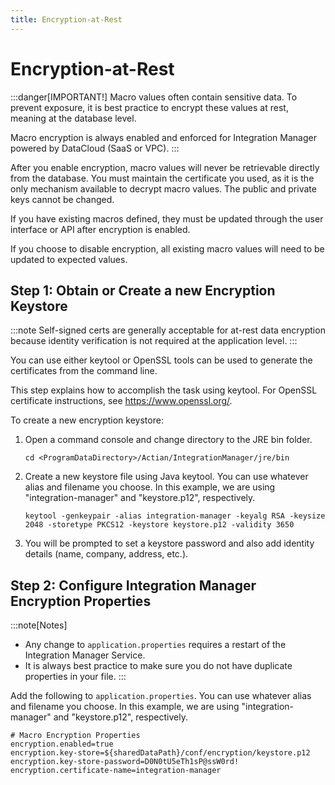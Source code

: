 ```yaml
---
title: Encryption-at-Rest
---
```


# Encryption-at-Rest

:::danger[IMPORTANT!]
Macro values often contain sensitive data. To prevent exposure, it is best practice to encrypt these values at rest, meaning at the database level.

Macro encryption is always enabled and enforced for Integration Manager powered by DataCloud (SaaS or VPC).
:::

After you enable encryption, macro values will never be retrievable directly from the database. You must maintain the certificate you used, as it is the only mechanism available to decrypt macro values. The public and private keys cannot be changed.

If you have existing macros defined, they must be updated through the user interface or API after encryption is enabled.

If you choose to disable encryption, all existing macro values will need to be updated to expected values.

## Step 1: Obtain or Create a new Encryption Keystore

:::note
Self-signed certs are generally acceptable for at-rest data encryption because identity verification is not required at the application level.
:::

You can use either keytool or OpenSSL tools can be used to generate the certificates from the command line. 

This step explains how to accomplish the task using keytool. For OpenSSL certificate instructions, see https://www.openssl.org/.

To create a new encryption keystore:

1. Open a command console and change directory to the JRE bin folder.

    ```
    cd <ProgramDataDirectory>/Actian/IntegrationManager/jre/bin
    ```

2. Create a new keystore file using Java keytool. You can use whatever alias and filename you choose. In this example, we are using "integration-manager" and "keystore.p12", respectively.

    ```
    keytool -genkeypair -alias integration-manager -keyalg RSA -keysize 2048 -storetype PKCS12 -keystore keystore.p12 -validity 3650
    ```

3. You will be prompted to set a keystore password and also add identity details (name, company, address, etc.).

## Step 2: Configure Integration Manager Encryption Properties


:::note[Notes]
   * Any change to `application.properties` requires a restart of the Integration Manager Service.
   * It is always best practice to make sure you do not have duplicate properties in your file.
:::

Add the following to `application.properties`. You can use whatever alias and filename you choose. In this example, we are using "integration-manager" and "keystore.p12", respectively.
```
# Macro Encryption Properties
encryption.enabled=true
encryption.key-store=${sharedDataPath}/conf/encryption/keystore.p12
encryption.key-store-password=D0N0tU5eTh1sP@ssW0rd! 
encryption.certificate-name=integration-manager
```
